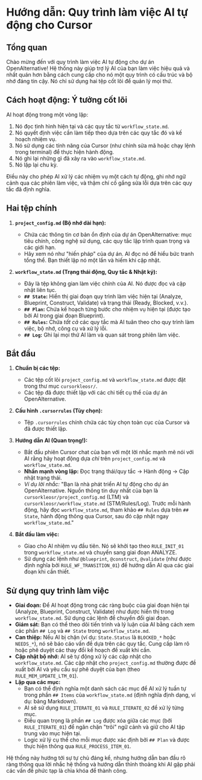 # Hướng dẫn: Quy trình làm việc AI tự động cho Cursor

## Tổng quan

Chào mừng đến với quy trình làm việc AI tự động cho dự án OpenAlternative! Hệ thống này giúp trợ lý AI của bạn làm việc hiệu quả và nhất quán hơn bằng cách cung cấp cho nó một quy trình có cấu trúc và bộ nhớ đáng tin cậy. Nó chỉ sử dụng hai tệp cốt lõi để quản lý mọi thứ.

## Cách hoạt động: Ý tưởng cốt lõi

AI hoạt động trong một vòng lặp:

1. Nó đọc tình hình hiện tại và các quy tắc từ `workflow_state.md`.
2. Nó quyết định việc cần làm tiếp theo dựa trên các quy tắc đó và kế hoạch nhiệm vụ.
3. Nó sử dụng các tính năng của Cursor (như chỉnh sửa mã hoặc chạy lệnh trong terminal) để thực hiện hành động.
4. Nó ghi lại những gì đã xảy ra vào `workflow_state.md`.
5. Nó lặp lại chu kỳ.

Điều này cho phép AI xử lý các nhiệm vụ một cách tự động, ghi nhớ ngữ cảnh qua các phiên làm việc, và thậm chí cố gắng sửa lỗi dựa trên các quy tắc đã định nghĩa.

## Hai tệp chính

1. **`project_config.md` (Bộ nhớ dài hạn):**
   * Chứa các thông tin cơ bản ổn định của dự án OpenAlternative: mục tiêu chính, công nghệ sử dụng, các quy tắc lập trình quan trọng và các giới hạn.
   * Hãy xem nó như "hiến pháp" của dự án. AI đọc nó để hiểu bức tranh tổng thể. Bạn thiết lập nó một lần và hiếm khi cập nhật.

2. **`workflow_state.md` (Trạng thái động, Quy tắc & Nhật ký):**
   * Đây là tệp không gian làm việc chính của AI. Nó được đọc và cập nhật liên tục.
   * **`## State`:** Hiển thị giai đoạn quy trình làm việc hiện tại (Analyze, Blueprint, Construct, Validate) và trạng thái (Ready, Blocked, v.v.).
   * **`## Plan`:** Chứa kế hoạch từng bước cho nhiệm vụ hiện tại (được tạo bởi AI trong giai đoạn Blueprint).
   * **`## Rules`:** Chứa _tất cả_ các quy tắc mà AI tuân theo cho quy trình làm việc, bộ nhớ, công cụ và xử lý lỗi.
   * **`## Log`:** Ghi lại mọi thứ AI làm và quan sát trong phiên làm việc.

## Bắt đầu

1. **Chuẩn bị các tệp:**
   * Các tệp cốt lõi `project_config.md` và `workflow_state.md` được đặt trong thư mục `cursorkleosr/`.
   * Các tệp đã được thiết lập với các chi tiết cụ thể của dự án OpenAlternative.

2. **Cấu hình `.cursorrules` (Tùy chọn):**
   * Tệp `.cursorrules` chính chứa các tùy chọn toàn cục của Cursor và đã được thiết lập.

3. **Hướng dẫn AI (Quan trọng!):**
   * Bắt đầu phiên Cursor chat của bạn với một lời nhắc mạnh mẽ nói với AI rằng hãy hoạt động dựa _chỉ_ trên `project_config.md` và `workflow_state.md`.
   * **Nhấn mạnh vòng lặp:** Đọc trạng thái/quy tắc -> Hành động -> Cập nhật trạng thái.
   * _Ví dụ lời nhắc:_ "Bạn là nhà phát triển AI tự động cho dự án OpenAlternative. Nguồn thông tin duy nhất của bạn là `cursorkleosr/project_config.md` (LTM) và `cursorkleosr/workflow_state.md` (STM/Rules/Log). Trước mỗi hành động, hãy đọc `workflow_state.md`, tham khảo `## Rules` dựa trên `## State`, hành động thông qua Cursor, sau đó cập nhật ngay `workflow_state.md`."

4. **Bắt đầu làm việc:**
   * Giao cho AI nhiệm vụ đầu tiên. Nó sẽ khởi tạo theo `RULE_INIT_01` trong `workflow_state.md` và chuyển sang giai đoạn ANALYZE.
   * Sử dụng các lệnh như `@blueprint`, `@construct`, `@validate` (như được định nghĩa bởi `RULE_WF_TRANSITION_01`) để hướng dẫn AI qua các giai đoạn khi cần thiết.

## Sử dụng quy trình làm việc

* **Giai đoạn:** Để AI hoạt động trong các ràng buộc của giai đoạn hiện tại (Analyze, Blueprint, Construct, Validate) như được hiển thị trong `workflow_state.md`. Sử dụng các lệnh để chuyển đổi giai đoạn.
* **Giám sát:** Bạn có thể theo dõi tiến trình và lý luận của AI bằng cách xem các phần `## Log` và `## State` trong `workflow_state.md`.
* **Can thiệp:** Nếu AI bị chặn (ví dụ: `State.Status` là `BLOCKED_*` hoặc `NEEDS_*`), nó sẽ báo cáo vấn đề dựa trên các quy tắc. Cung cấp làm rõ hoặc phê duyệt các thay đổi kế hoạch đề xuất khi cần.
* **Cập nhật bộ nhớ:** AI sẽ tự động xử lý các cập nhật cho `workflow_state.md`. Các cập nhật cho `project_config.md` thường được đề xuất bởi AI và yêu cầu sự phê duyệt của bạn (theo `RULE_MEM_UPDATE_LTM_01`).
* **Lặp qua các mục:**
  * Bạn có thể định nghĩa một danh sách các mục để AI xử lý tuần tự trong phần `## Items` của `workflow_state.md` (định nghĩa định dạng, ví dụ: bảng Markdown).
  * AI sẽ sử dụng `RULE_ITERATE_01` và `RULE_ITERATE_02` để xử lý từng mục.
  * Điều quan trọng là phần `## Log` được xóa giữa các mục (bởi `RULE_ITERATE_01`) để ngăn chặn "trôi" ngữ cảnh và giữ cho AI tập trung vào mục hiện tại.
  * Logic xử lý cụ thể cho mỗi mục được xác định bởi `## Plan` và được thực hiện thông qua `RULE_PROCESS_ITEM_01`.

Hệ thống này hướng tới sự tự chủ đáng kể, nhưng hướng dẫn ban đầu rõ ràng thông qua lời nhắc hệ thống và hướng dẫn thỉnh thoảng khi AI gặp phải các vấn đề phức tạp là chìa khóa để thành công.
